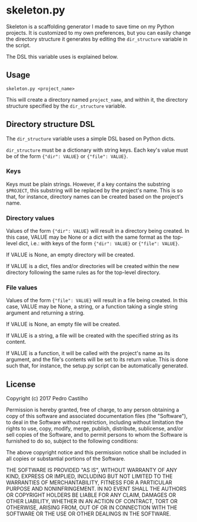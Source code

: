 # skeleton.py

Skeleton is a scaffolding generator I made to save time on my Python projects.
It is customized to my own preferences, but you can easily change the directory
structure it generates by editing the `dir_structure` variable in the script.

The DSL this variable uses is explained below.

## Usage

`skeleton.py <project_name>` 

This will create a directory named `project_name`, and within it, the directory
structure specified by the `dir_structure` variable.

## Directory structure DSL

The `dir_structure` variable uses a simple DSL based on Python dicts.

`dir_structure` must be a dictionary with string keys. Each key's value
must be of the form `{"dir": VALUE}` or `{"file": VALUE}`.

### Keys

Keys must be plain strings. However, if a key contains the substring `$PROJECT`,
this substring will be replaced by the project's name. This is so that,
for instance, directory names can be created based on the project's name.

### Directory values

Values of the form `{"dir": VALUE}` will result in a directory being created.
In this case, VALUE may be None or a dict with the same format as the 
top-level dict, i.e.: with keys of the form `{"dir": VALUE}` or `{"file": VALUE}`.

If VALUE is None, an empty directory will be created.

If VALUE is a dict, files and/or directories will be created within the 
new directory following the same rules as for the top-level directory.

### File values

Values of the form `{"file": VALUE}` will result in a file being created.
In this case, VALUE may be None, a string, or a function taking a single string
argument and returning a string.

If VALUE is None, an empty file will be created.

If VALUE is a string, a file will be created with the specified string as
its content.

If VALUE is a function, it will be called with the project's name as its 
argument, and the file's contents will be set to its return value. This 
is done such that, for instance, the setup.py script can be automatically 
generated.

## License

Copyright (c) 2017 Pedro Castilho

Permission is hereby granted, free of charge, to any person obtaining a copy
of this software and associated documentation files (the "Software"), to deal
in the Software without restriction, including without limitation the rights
to use, copy, modify, merge, publish, distribute, sublicense, and/or sell
copies of the Software, and to permit persons to whom the Software is
furnished to do so, subject to the following conditions:

The above copyright notice and this permission notice shall be included in all
copies or substantial portions of the Software.

THE SOFTWARE IS PROVIDED "AS IS", WITHOUT WARRANTY OF ANY KIND, EXPRESS OR
IMPLIED, INCLUDING BUT NOT LIMITED TO THE WARRANTIES OF MERCHANTABILITY,
FITNESS FOR A PARTICULAR PURPOSE AND NONINFRINGEMENT. IN NO EVENT SHALL THE
AUTHORS OR COPYRIGHT HOLDERS BE LIABLE FOR ANY CLAIM, DAMAGES OR OTHER
LIABILITY, WHETHER IN AN ACTION OF CONTRACT, TORT OR OTHERWISE, ARISING FROM,
OUT OF OR IN CONNECTION WITH THE SOFTWARE OR THE USE OR OTHER DEALINGS IN THE
SOFTWARE.
